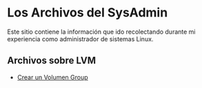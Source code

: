# Los Archivos del SysAdmin
Este sitio contiene la información que ido recolectando durante mi experiencia como administrador de sistemas Linux.

## Archivos sobre LVM
- [Crear un Volumen Group](/LVM/crearVG.html)

